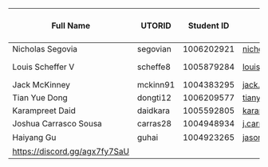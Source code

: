 | Full Name | UTORID | Student ID | Email | Best Way to Contact | Discord Username|
|-----------|--------|------------|-------|---------------------|------------------|
|Nicholas Segovia | segovian | 1006202921 | nicholas.segovia@mail.utoronto.ca | discord | stug564#9054|
|Louis Scheffer V | scheffe8 | 1005879284 | louis.scheffer@mail.utoronto.ca | discord | The Neon Narwhal#6421|
|Jack McKinney | mckinn91 | 1004383295 | jack.mckinney@mail.utoronto.ca | discord | Jackimus#8634 |
|Tian Yue Dong | dongti12 | 1006209577 | tianyue.dong@mail.utoronto.ca | discord | Joker1812#5852 |
|Karampreet Daid | daidkara | 1005592805 | karam.daid@mail.utoronto.ca | discord | agdisc#6082 |
|Joshua Carrasco Sousa | carras28 | 1004948934 | j.carrascosousa@mail.utoronto.ca | discord | asdy#1862 |
|Haiyang Gu | guhai | 1004923265 | jasonghy.gu@mail.utoronto.ca | discord | ( > ω・)ゞ#5428 |
|https://discord.gg/agx7fy7SaU|
